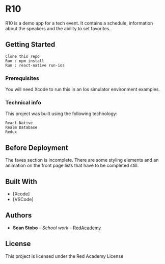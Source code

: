 # R10

R10 is a demo app for a tech event. It contains a schedule, information about the speakers and the ability to set favorites..

## Getting Started

```
Clone this repo
Run : npm install
Run : react-native run-ios
```

### Prerequisites

You will need Xcode to run this in an Ios simulator environment
examples.

### Technical info

This project was built using the following technology:

```
React-Native
Realm Database
Redux
```

## Before Deployment

The faves section is incomplete. There are some styling elements and an animation on the front page lists that have to be completed still.

## Built With

* [Xcode]
* [VSCode]


## Authors

* **Sean Stobo** - *School work* - [RedAcademy](http://www.redacademy.com)


## License

This project is licensed under the Red Academy License 


